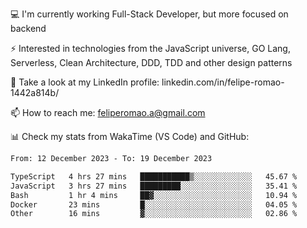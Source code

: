 💻 I'm currently working Full-Stack Developer, but more focused on backend

⚡ Interested in technologies from the JavaScript universe, GO Lang, Serverless, Clean Architecture, DDD, TDD and other design patterns

👥 Take a look at my LinkedIn profile: linkedin.com/in/felipe-romao-1442a814b/

📫 How to reach me: feliperomao.a@gmail.com

📊 Check my stats from WakaTime (VS Code) and GitHub:

<!--START_SECTION:waka-->

```txt
From: 12 December 2023 - To: 19 December 2023

TypeScript   4 hrs 27 mins   ███████████▒░░░░░░░░░░░░░   45.67 %
JavaScript   3 hrs 27 mins   █████████░░░░░░░░░░░░░░░░   35.41 %
Bash         1 hr 4 mins     ██▓░░░░░░░░░░░░░░░░░░░░░░   10.94 %
Docker       23 mins         █░░░░░░░░░░░░░░░░░░░░░░░░   04.05 %
Other        16 mins         ▓░░░░░░░░░░░░░░░░░░░░░░░░   02.86 %
```

<!--END_SECTION:waka-->
